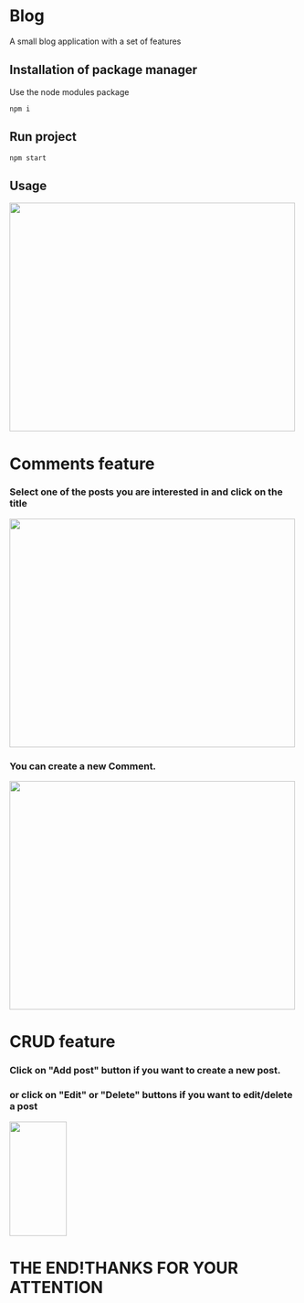 

<h1>Blog</h1>
A small blog application with a set of features


## Installation of package manager

Use the node modules package 

```
npm i
```
## Run project
```
npm start
```

## Usage

<img src="https://user-images.githubusercontent.com/72801356/173776783-5f80de3a-5833-444b-9add-71f40c5ea65b.png" width="500" height="400">

<h1>Comments feature</h1>
<h3>Select one of the posts you are interested in and click on the title</h3>

<img src="https://user-images.githubusercontent.com/72801356/173777076-bd614ccd-6e00-4900-9ea8-d9a156fca4f1.png" width="500" height="400">
<h3>You can create a new Comment.</h3>
<img src="https://user-images.githubusercontent.com/72801356/173777632-c0774321-be75-40ce-a3e4-7cd73165a828.png" width="500" height="400">

<h1>CRUD feature</h2>
<h3>Click on "Add post" button if you want to create a new post.</h3>

<h3>or click on "Edit" or "Delete" buttons if you want to edit/delete a post</h3>
<img src="https://user-images.githubusercontent.com/72801356/173777817-07eab2f8-8dc7-481d-a030-3f595a5358c3.png" width="100" height="200">
 
<h1>THE END!THANKS FOR YOUR ATTENTION</h1>
